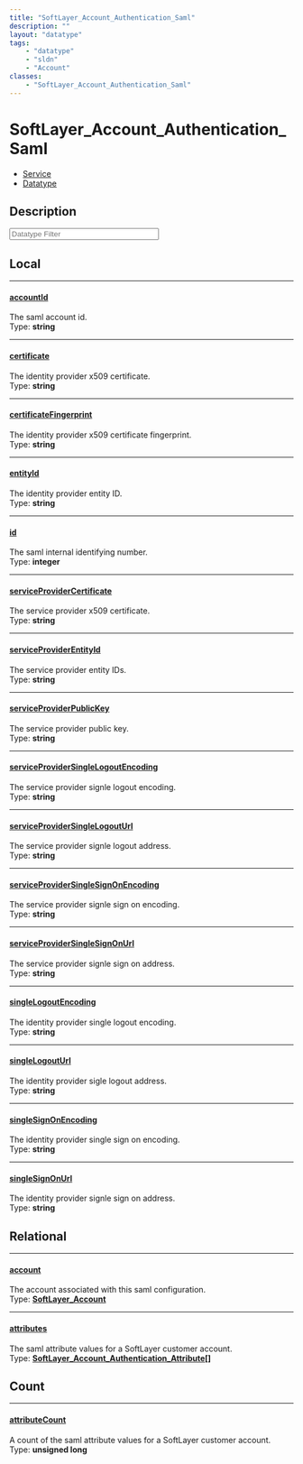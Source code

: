```yaml
---
title: "SoftLayer_Account_Authentication_Saml"
description: ""
layout: "datatype"
tags:
    - "datatype"
    - "sldn"
    - "Account"
classes:
    - "SoftLayer_Account_Authentication_Saml"
---
```


# SoftLayer_Account_Authentication_Saml
<div id='service-datatype'>
    <ul id='sldn-reference-tabs'>
    <li id='service'> <a href='/reference/services/SoftLayer_Account_Authentication_Saml' >Service</a></li>    <li id='datatype'> <a href='/reference/datatypes/SoftLayer_Account_Authentication_Saml' >Datatype</a></li>
    </ul>
</div>

## Description 








<!-- Filer BEGIN -->
<div class="view-filters">
        <div class="clearfix">
            <div class="search-input-box">
                <input placeholder="Datatype Filter" onkeyup="titleSearch(inputId='prop-input', divId='properties', elementClass='prop-row')" 
                    type="text" id="prop-input" value="" size="30" maxlength="128" class="form-text">
            </div>
        </div>
</div>
<!-- Filer END -->

<div id="properties" class="content">
<div id="localProperties" class="prop-content" >

## Local
<div class="prop-row">

-----
[accountId]: #accountid
#### [accountId]
The saml account id.  
<span class="type-label">Type: </span>**string**  



</div>
<div class="prop-row">

-----
[certificate]: #certificate
#### [certificate]
The identity provider x509 certificate.  
<span class="type-label">Type: </span>**string**  



</div>
<div class="prop-row">

-----
[certificateFingerprint]: #certificatefingerprint
#### [certificateFingerprint]
The identity provider x509 certificate fingerprint.  
<span class="type-label">Type: </span>**string**  



</div>
<div class="prop-row">

-----
[entityId]: #entityid
#### [entityId]
The identity provider entity ID.  
<span class="type-label">Type: </span>**string**  



</div>
<div class="prop-row">

-----
[id]: #id
#### [id]
The saml internal identifying number.  
<span class="type-label">Type: </span>**integer**  



</div>
<div class="prop-row">

-----
[serviceProviderCertificate]: #serviceprovidercertificate
#### [serviceProviderCertificate]
The service provider x509 certificate.  
<span class="type-label">Type: </span>**string**  



</div>
<div class="prop-row">

-----
[serviceProviderEntityId]: #serviceproviderentityid
#### [serviceProviderEntityId]
The service provider entity IDs.  
<span class="type-label">Type: </span>**string**  



</div>
<div class="prop-row">

-----
[serviceProviderPublicKey]: #serviceproviderpublickey
#### [serviceProviderPublicKey]
The service provider public key.  
<span class="type-label">Type: </span>**string**  



</div>
<div class="prop-row">

-----
[serviceProviderSingleLogoutEncoding]: #serviceprovidersinglelogoutencoding
#### [serviceProviderSingleLogoutEncoding]
The service provider signle logout encoding.  
<span class="type-label">Type: </span>**string**  



</div>
<div class="prop-row">

-----
[serviceProviderSingleLogoutUrl]: #serviceprovidersinglelogouturl
#### [serviceProviderSingleLogoutUrl]
The service provider signle logout address.  
<span class="type-label">Type: </span>**string**  



</div>
<div class="prop-row">

-----
[serviceProviderSingleSignOnEncoding]: #serviceprovidersinglesignonencoding
#### [serviceProviderSingleSignOnEncoding]
The service provider signle sign on encoding.  
<span class="type-label">Type: </span>**string**  



</div>
<div class="prop-row">

-----
[serviceProviderSingleSignOnUrl]: #serviceprovidersinglesignonurl
#### [serviceProviderSingleSignOnUrl]
The service provider signle sign on address.  
<span class="type-label">Type: </span>**string**  



</div>
<div class="prop-row">

-----
[singleLogoutEncoding]: #singlelogoutencoding
#### [singleLogoutEncoding]
The identity provider single logout encoding.  
<span class="type-label">Type: </span>**string**  



</div>
<div class="prop-row">

-----
[singleLogoutUrl]: #singlelogouturl
#### [singleLogoutUrl]
The identity provider sigle logout address.  
<span class="type-label">Type: </span>**string**  



</div>
<div class="prop-row">

-----
[singleSignOnEncoding]: #singlesignonencoding
#### [singleSignOnEncoding]
The identity provider single sign on encoding.  
<span class="type-label">Type: </span>**string**  



</div>
<div class="prop-row">

-----
[singleSignOnUrl]: #singlesignonurl
#### [singleSignOnUrl]
The identity provider signle sign on address.  
<span class="type-label">Type: </span>**string**  



</div>
</div>
<!-- LOCAL PROPERTY END -->

<div id="relationalProperties"  class="prop-content" >

## Relational
<div class="prop-row">

-----
[account]: #account
#### [account]
The account associated with this saml configuration.  
<span class="type-label">Type: </span>**<a href='/reference/datatypes/SoftLayer_Account'>SoftLayer_Account </a>**  



</div>
<div class="prop-row">

-----
[attributes]: #attributes
#### [attributes]
The saml attribute values for a SoftLayer customer account.  
<span class="type-label">Type: </span>**<a href='/reference/datatypes/SoftLayer_Account_Authentication_Attribute'>SoftLayer_Account_Authentication_Attribute[] </a>**  



</div>

## Count
<div class="prop-row">

-----
[attributeCount]: #attributecount
#### [attributeCount]
A count of the saml attribute values for a SoftLayer customer account.   
<span class="type-label">Type: </span>**unsigned long**  



</div>
</div>


